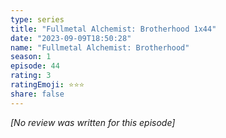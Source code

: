 ```yaml
---
type: series
title: "Fullmetal Alchemist: Brotherhood 1x44"
date: "2023-09-09T18:50:28"
name: "Fullmetal Alchemist: Brotherhood"
season: 1
episode: 44
rating: 3
ratingEmoji: ⭐️⭐️⭐️
share: false
---
```


_[No review was written for this episode]_
